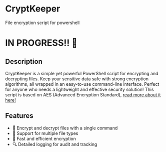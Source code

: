 # CryptKeeper
File encryption script for powershell 
# IN PROGRESS!! :construction:

## Description
CryptKeeper is a simple yet powerful PowerShell script for encrypting and decrypting files. Keep your sensitive data safe with strong encryption algorithms, all wrapped in an easy-to-use command-line interface. Perfect for anyone who needs a lightweight and effective security solution! This script is based on AES (Advanced Encryption Standard), [read more about it here!](https://de.wikipedia.org/wiki/Advanced_Encryption_Standard)

## Features
- 🔐 Encrypt and decrypt files with a single command
- 📁 Support for multiple file types
- 🚀 Fast and efficient encryption
- 🔍 Detailed logging for audit and tracking
